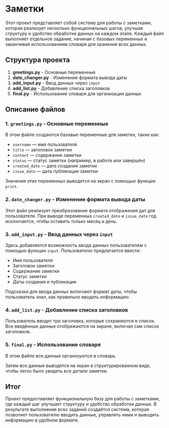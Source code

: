 # Заметки

Этот проект представляет собой систему для работы с заметками, которая реализует несколько функциональных шагов, улучшая структуру и удобство обработки данных на каждом этапе. Каждый файл выполняет отдельное задание, начиная с базовых переменных и заканчивая использованием словаря для хранения всех данных.

## Структура проекта

1. **greetings.py** - Основные переменные
2. **date_changer.py** - Изменение формата вывода даты
3. **add_input.py** - Ввод данных через `input`
4. **add_list.py** - Добавление списка заголовков
5. **final.py** - Использование словаря для организации данных

## Описание файлов

### 1. `greetings.py` - Основные переменные

В этом файле создаются базовые переменные для заметки, такие как:

- `username` — имя пользователя
- `title` — заголовок заметки
- `content` — содержание заметки
- `status` — статус заметки (например, в работе или завершён)
- `created_date` — дата создания заметки
- `issue_date` — дата публикации заметки

Значения этих переменных выводятся на экран с помощью функции `print`.

### 2. `date_changer.py` - Изменение формата вывода даты

Этот файл реализует преобразование формата отображения дат для пользователя. При выводе переменных `created_date` и `issue_date` год исключается, чтобы оставить только месяц и день.

### 3. `add_input.py` - Ввод данных через `input`

Здесь добавляется возможность ввода данных пользователем с помощью функции `input`. Пользователю предлагается ввести:

- Имя пользователя
- Заголовок заметки
- Содержание заметки
- Статус заметки
- Даты создания и публикации

Подсказки для ввода данных включают формат даты, чтобы пользователь знал, как правильно вводить информацию.

### 4. `add_list.py` - Добавление списка заголовков

Пользователь вводит три заголовка, которые сохраняются в список. Все введённые данные отображаются на экране, включая сам список заголовков.

### 5. `final.py` - Использование словаря

В этом файле все данные организуются в словарь.

Затем все данные выводятся на экран в структурированном виде, чтобы легко было увидеть все детали заметки.

## Итог

Проект предоставляет функциональную базу для работы с заметками, где каждый шаг улучшает структуру и удобство обработки данных. В результате выполнения всех заданий создаётся система, которая позволяет пользователю вводить данные, управлять ними и выводить информацию в удобном формате.
